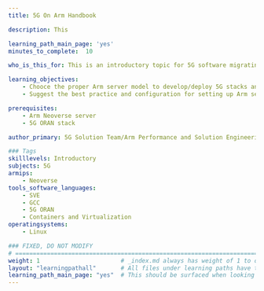 ```yaml
---
title: 5G On Arm Handbook

description: This

learning_path_main_page: 'yes'
minutes_to_complete:  10

who_is_this_for: This is an introductory topic for 5G software migrating to Arm.

learning_objectives: 
    - Chooce the proper Arm server model to develop/deploy 5G stacks and 5GCN server
    - Suggest the best practice and configuration for setting up Arm servers for 5G stacks

prerequisites:
    - Arm Neoverse server 
    - 5G ORAN stack

author_primary: 5G Solution Team/Arm Performance and Solution Engineering Team

### Tags
skilllevels: Introductory
subjects: 5G
armips:
    - Neoverse
tools_software_languages:
    - SVE
    - GCC
    - 5G ORAN
    - Containers and Virtualization
operatingsystems:
    - Linux

### FIXED, DO NOT MODIFY
# ================================================================================
weight: 1                       # _index.md always has weight of 1 to order correctly
layout: "learningpathall"       # All files under learning paths have this same wrapper
learning_path_main_page: "yes"  # This should be surfaced when looking for related content. Only set for _index.md of learning path content.
---
```

